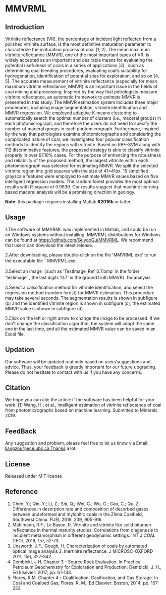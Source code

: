 # MMVRML

## Introduction

Vitrinite reflectance  (VR), the percentage of incident light reflected from a polished vitrinite surface, is the most definitive maturation parameter to characterize the maturation process of coal [1, 2]. The mean maximum vitrinite reflectance (MMVR), one of the most important types of VR, is widely accepted as an important and desirable means for evaluating the potential usefulness of coals in a series of applications [3] , such as determining coal blending procedures, evaluating coal’s suitability for hydrogenation, identification of potential sites for exploration, and so on [4, 5]. The accurate measurement of vitrinite reflectance (especially for mean maximum vitrinite reflectance, MMVR) is an important issue in the fields of coal mining and processing. Inspired by the way that petrologists measure vitrinite reflectance, an automatic framework to estimate MMVR is presented in this study. The MMVR estimation system includes three major procedures, including image segmentation, vitrinite identification and MMVR regression. We employed adaptive K-means clustering to automatically search the optimal number of clusters (i.e., maceral groups) in each photomicrograph, and therefore the users do not need to specify the number of maceral groups in each photomicrograph. Furthermore, inspired by the way that petrologists examine photomicrographs and considering the complicated nature of coal, we investigated four popular classification methods to identify the regions with vitrinite. Based on RBF-SVM along with 112 discriminative features, the proposed strategy is able to classify vitrinite properly in over 97.10% cases. For the purpose of enhancing the robustness and reliability of the proposed method, the largest vitrinite within each photomicrograph was selected for estimating MMVR. We split the selected vitrinite region into grid squares with the size of 41×41px. 15 simplified grayscale features were employed to estimate MMVR values based on five intelligent regression models. The random forest provides the most optimal results with R-square of 0.9839. Our results suggest that machine learning-based maceral analysis will be a promising direction in geology.

**Note**: this package requires installing Matlab **R2016b** or latter.

## Usage

1.The software of MMVRML was implemented in Matlab, and could be run on
Windows systems without installing. MMVRML distributions for Windows can be found at 
https://github.com/GuyooGu/MMVRML. We recommend that users can download the latest release. 

2.After downloading, please double-click on the file 'MMVRML.exe' to run the executable file：MMVRML.exe

3.Select an image（such as 'TestImage_Ref_0.7.bmp' in the folder 'testimage' , the last digits '0.7' is the ground truth MMVR）for analysis.

4.Select a calssification method for vitrinite identification, and select the regression method (random forest) for MMVR estimation. This procedure may take several seconds. The segmentation results  is shown in subfigure (b) and the identified vitrinite region is shown in subfigure (c), the estimated MMVR value is shown in subfigure (d).

5.Click on the left or right arrow to change the image to be processed. If we don't change the classification algorithm, the system will adopt the same one in the last time, and all the estimated MMVR value can be saved in an Excel file. 


## Updation

Our software will be updated routinely based on users’suggestions and advice. Thus, your feedback is greatly important for our future upgrading. Please do not hesitate to contact with us if you have any concerns.

## Citation 
We hope you can cite the article if the software has been helpful for your work. 
[1]  Wang, H.; et al., Intelligent estimation of vitrinite reflectance of coal from photomicrographs based on machine learning. Submitted to Minerals, 2019.

## FeedBack 

Any suggestion and problem, please feel free to let us know via Email: liangzou@ece.ubc.ca.Thanks a lot.

## License 

Released under MIT license

## Reference

 1. Chen, Y.; Qin, Y.; Li, Z.; Shi, Q.; Wei, C.; Wu, C.; Cao, C.; Qu, Z. Differences in desorption rate and composition of desorbed gases between undeformed and mylonitic coals in the Zhina Coalfield, Southwest China. FUEL 2019, 239, 905-916.      
 2. Mählmann, R.F.; Le Bayon, R. Vitrinite and vitrinite like solid bitumen reflectance in thermal maturity studies: Correlations from diagenesis to incipient metamorphism in different geodynamic settings. INT J COAL GEOL 2016, 157, 52-73.     
 3. Unsworth, J.F.; Gough, H. Characterization of coals by automated optical image analysis 2. Inertinite reflectance. J MICROSC-OXFORD 2011, 156, 327-342.       
 4. Dembicki, J.H. Chapter 3 - Source Rock Evaluation. In Practical Petroleum Geochemistry for Exploration and Production; Dembicki, J. H., Ed Elsevier: 2017; pp. 61-133.      
 5. Flores, R.M. Chapter 4 - Coalification, Gasification, and Gas Storage. In Coal and Coalbed Gas; Flores, R. M., Ed Elsevier: Boston, 2014; pp. 167-233.    


